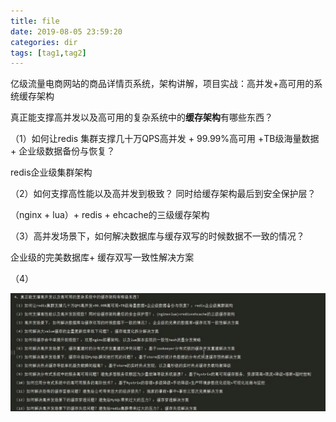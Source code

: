 ```yaml
---
title: file
date: 2019-08-05 23:59:20
categories: dir
tags: [tag1,tag2]
---
```




亿级流量电商网站的商品详情页系统，架构讲解，项目实战：高并发+高可用的系统缓存架构



真正能支撑高并发以及高可用的复杂系统中的**缓存架构**有哪些东西？

（1）如何让redis 集群支撑几十万QPS高并发 + 99.99%高可用 +TB级海量数据 + 企业级数据备份与恢复？

redis企业级集群架构

（2）如何支撑高性能以及高并发到极致？ 同时给缓存架构最后到安全保护层？

（nginx + lua）+ redis + ehcache的三级缓存架构

（3）高并发场景下，如何解决数据库与缓存双写的时候数据不一致的情况？

企业级的完美数据库+ 缓存双写一致性解决方案

（4）



![image-20191216235706283](file/image-20191216235706283.png)









